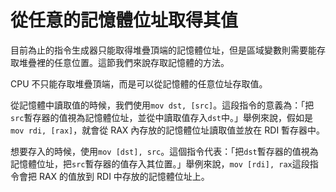 # 從任意的記憶體位址取得其值

目前為止的指令生成器只能取得堆疊頂端的記憶體位址，但是區域變數則需要能存取堆疊裡的任意位置。這節我們來說存取記憶體的方法。

CPU 不只能存取堆疊頂端，而是可以從記憶體的任意位址存取值。

從記憶體中讀取值的時候，我們使用`mov dst, [src]`。這段指令的意義為：「把`src`暫存器的值視為記憶體位址，並從中讀取值存入`dst`中。」舉例來說，假如是`mov rdi, [rax]`，就會從 RAX 內存放的記憶體位址讀取值並放在 RDI 暫存器中。

想要存入的時候，使用`mov [dst], src`。這個指令代表：「把`dst`暫存器的值視為記憶體位址，把`src`暫存器的值存入其位置。」舉例來說，`mov [rdi], rax`這段指令會把 RAX 的值放到 RDI 中存放的記憶體位址上。





